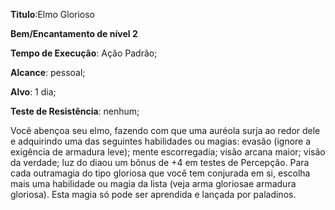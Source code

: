 **Titulo**:Elmo Glorioso

**Bem/Encantamento de nível 2**

**Tempo de Execução**: Ação Padrão;

**Alcance**: pessoal;

**Alvo**: 1 dia;

**Teste de Resistência**: nenhum;

Você abençoa seu elmo, fazendo 
com que uma auréola surja ao redor 
dele e adquirindo uma das seguintes 
habilidades ou magias: evasão (ignore 
a exigência de armadura leve); mente 
escorregadia;  visão arcana maior;  visão 
da verdade; luz do diaou um bônus de 
+4 em testes de Percepção. Para cada 
outramagia do tipo gloriosa que você tem conjurada em si, escolha mais uma 
habilidade ou magia da lista (veja arma 
gloriosae armadura gloriosa). Esta magia 
só pode ser aprendida e lançada por 
paladinos.